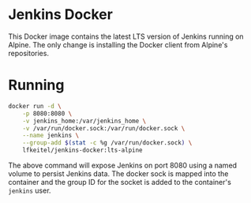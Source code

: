 # Jenkins Docker

This Docker image contains the latest LTS version of Jenkins running on Alpine. The only change is installing the Docker
client from Alpine's repositories.

# Running

```bash
docker run -d \
    -p 8080:8080 \
    -v jenkins_home:/var/jenkins_home \
    -v /var/run/docker.sock:/var/run/docker.sock \
    --name jenkins \
    --group-add $(stat -c %g /var/run/docker.sock) \
    lfkeitel/jenkins-docker:lts-alpine
```

The above command will expose Jenkins on port 8080 using a named volume to persist Jenkins data. The docker sock
is mapped into the container and the group ID for the socket is added to the container's `jenkins` user.
